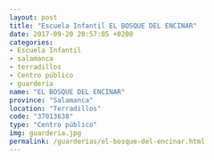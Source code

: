 ```yaml
---
layout: post
title: "Escuela Infantil EL BOSQUE DEL ENCINAR"
date: 2017-09-20 20:57:05 +0200
categories:
- Escuela Infantil
- salamanca
- terradillos
- Centro público
- guarderia
name: "EL BOSQUE DEL ENCINAR"
province: "Salamanca"
location: "Terradillos"
code: "37013638"
type: "Centro público"
img: guarderia.jpg
permalink: /guarderias/el-bosque-del-encinar.html
---
```


